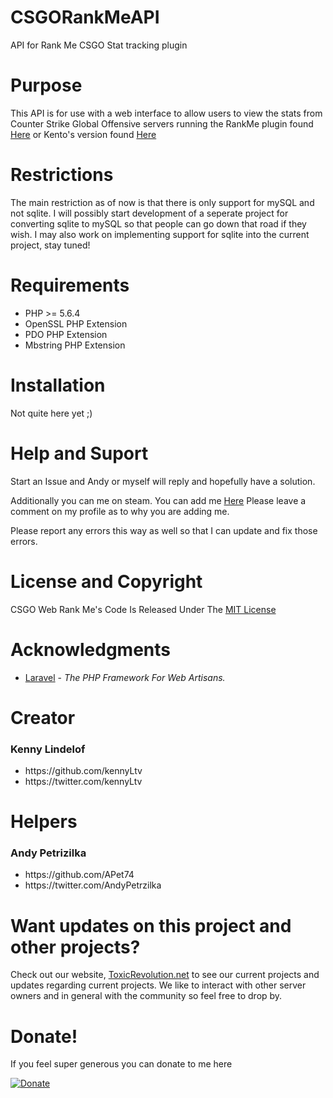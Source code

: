 # CSGORankMeAPI
API for Rank Me CSGO Stat tracking plugin

# Purpose
This API is for use with a web interface to allow users to view the stats from Counter Strike Global Offensive servers running the RankMe plugin found <a href='https://forums.alliedmods.net/showthread.php?p=1456869'>Here</a> or Kento's version found <a href="https://forums.alliedmods.net/showthread.php?t=290063">Here</a>

# Restrictions

The main restriction as of now is that there is only support for mySQL and not sqlite. I will possibly start development of a seperate project for converting sqlite to mySQL so that people can go down that road if they wish. I may also work on implementing support for sqlite into the current project, stay tuned!

# Requirements
* PHP >= 5.6.4
* OpenSSL PHP Extension
* PDO PHP Extension
* Mbstring PHP Extension
# Installation
Not quite here yet ;)


# Help and Suport

Start an Issue and Andy or myself will reply and hopefully have a solution.

Additionally you can me on steam. You can add me <a href="http://steamcommunity.com/id/kennyL_tv">Here</a> Please leave a comment on my profile as to why you are adding me.

Please report any errors this way as well so that I can update and fix those errors.

# License and Copyright

CSGO Web Rank Me's Code Is Released Under The <a href="https://github.com/ToxicRevolution/CSGORankMeReact/blob/master/LICENSE">MIT License</a>

# Acknowledgments
* [Laravel](https://laravel.com/) - *The PHP Framework For Web Artisans.*

# Creator

<h3>Kenny Lindelof</h3>
<ul>
	<li>https://github.com/kennyLtv</li>
	<li>https://twitter.com/kennyLtv</li>
</ul>

# Helpers

<h3> Andy Petrizilka </h3>
<ul>
	<li>https://github.com/APet74</li>
	<li>https://twitter.com/AndyPetrzilka</li>
</ul>

# Want updates on this project and other projects?

Check out our website, <a href="https://toxicrevolution.net">ToxicRevolution.net</a> to see our current projects and updates regarding current projects. We like to interact with other server owners and in general with the community so feel free to drop by.

# Donate!
If you feel super generous you can donate to me here

[![Donate](https://img.shields.io/badge/Donate-PayPal-green.svg)](https://www.paypal.me/kennyLtv)
